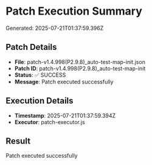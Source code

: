 # Patch Execution Summary
Generated: 2025-07-21T01:37:59.396Z

## Patch Details
- **File**: patch-v1.4.998(P2.9.8)_auto-test-map-init.json
- **Patch ID**: patch-v1.4.998(P2.9.8)_auto-test-map-init
- **Status**: ✅ SUCCESS
- **Message**: Patch executed successfully

## Execution Details
- **Timestamp**: 2025-07-21T01:37:59.394Z
- **Executor**: patch-executor.js

## Result
Patch executed successfully
